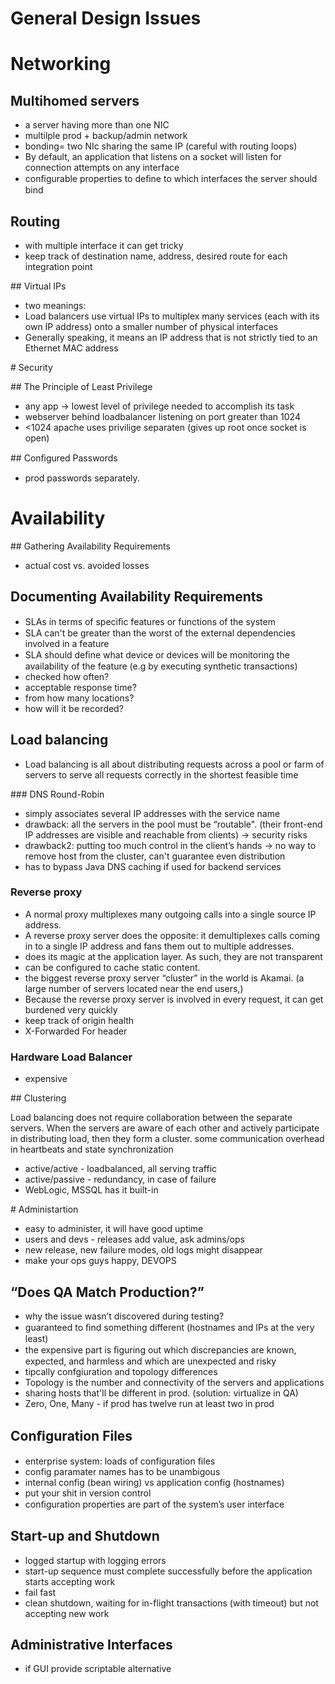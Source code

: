 # General Design Issues

# Networking

## Multihomed servers

* a server having more than one NIC
* multilple prod + backup/admin network
* bonding= two NIc sharing the same IP (careful with routing loops)
* By default, an application that listens on a socket will listen for connection attempts on any interface
* conﬁgurable properties to deﬁne to which interfaces the server should
bind

## Routing

* with multiple interface it can get tricky
* keep track of destination name, address, desired route for each integration point

## Virtual IPs

* two meanings:
* Load balancers use virtual IPs to multiplex many services (each with its own IP address) onto a smaller number of physical interfaces
* Generally speaking, it means an IP address that is not strictly tied to an Ethernet MAC address

# Security 

## The Principle of Least Privilege

* any app -> lowest level of privilege needed to accomplish its task
* webserver behind loadbalancer listening on port greater than 1024
* <1024 apache uses privilige separaten (gives up root once socket is open)

## Conﬁgured Passwords

* prod passwords separately.

# Availability

## Gathering Availability Requirements
* actual cost vs. avoided losses

## Documenting Availability Requirements
* SLAs in terms of speciﬁc features or functions of the system
* SLA can't be greater than the worst of the external dependencies involved in a feature
* SLA should deﬁne what device or devices will be monitoring the availability of the feature (e.g by executing synthetic transactions)
* checked how often?
* acceptable response time?
* from how many locations?
* how will it be recorded?

## Load balancing
* Load balancing is all about distributing requests across a pool or farm of servers to serve all requests correctly in the shortest feasible time

### DNS Round-Robin
* simply associates several IP addresses with the service name
* drawback: all the servers in the pool must be “routable". (their front-end IP addresses are visible and reachable from clients) -> security risks
* drawback2: putting too much control in the client’s hands -> no way to remove host from the cluster, can't guarantee even distribution
* has to bypass Java DNS caching if used for backend services

### Reverse proxy
* A normal proxy multiplexes many outgoing calls into a single source IP address. 
* A reverse proxy server does the opposite: it demultiplexes calls coming in to a single IP address and fans them out to multiple addresses. 
* does its magic at the application layer. As such, they are not transparent
* can be configured to cache static content.
* the biggest reverse proxy server “cluster” in the world is Akamai. (a large
number of servers located near the end users,)
* Because the reverse proxy server is involved in every request, it can
get burdened very quickly
* keep track of origin health
* X-Forwarded For header

### Hardware Load Balancer
* expensive


## Clustering

Load balancing does not require collaboration between the separate servers. When the servers are aware of each other and actively participate in distributing load, then they form a cluster. some communication overhead in heartbeats and state synchronization

* active/active - loadbalanced, all serving traffic
* active/passive - redundancy, in case of failure
* WebLogic, MSSQL has it built-in

# Administartion 

* easy to administer, it will have good uptime
* users and devs - releases add value, ask admins/ops
* new release, new failure modes, old logs might disappear
* make your ops guys happy, DEVOPS

## “Does QA Match Production?”
* why the issue wasn’t discovered during testing?
* guaranteed to ﬁnd something different (hostnames and IPs at the very least)
* the expensive part is ﬁguring out which discrepancies are known, expected, and harmless and which are unexpected and risky
* tipcally confgiuration and topology differences
* Topology is the number and connectivity of the servers and applications
* sharing hosts that'll be different in prod. (solution: virtualize in QA)
* Zero, One, Many - if prod has twelve run at least two in prod

## Conﬁguration Files
* enterprise system: loads of configuration files
* config paramater names has to be unambigous
* internal config (bean wiring) vs application config (hostnames)
* put your shit in version control
* conﬁguration properties are part of the system’s user interface

## Start-up and Shutdown
* logged startup with logging errors
* start-up sequence must complete successfully before the application starts accepting work
* fail fast
* clean shutdown, waiting for in-flight transactions (with timeout) but not accepting new work

## Administrative Interfaces
* if GUI provide scriptable alternative
